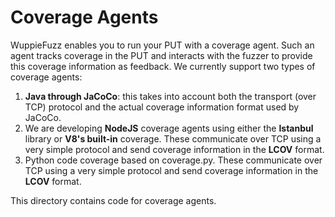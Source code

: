 # Coverage Agents

WuppieFuzz enables you to run your PUT with a coverage agent. Such an agent
tracks coverage in the PUT and interacts with the fuzzer to provide this
coverage information as feedback. We currently support two types of coverage
agents:

1. **Java through JaCoCo**: this takes into account both the transport (over
   TCP) protocol and the actual coverage information format used by JaCoCo.
2. We are developing **NodeJS** coverage agents using either the **Istanbul**
   library or **V8's built-in** coverage. These communicate over TCP using a
   very simple protocol and send coverage information in the **LCOV** format.
3. Python code coverage based on coverage.py. These communicate over TCP using a
   very simple protocol and send coverage information in the **LCOV** format.

This directory contains code for coverage agents.
